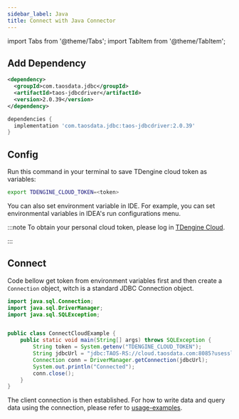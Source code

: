 ```yaml
---
sidebar_label: Java
title: Connect with Java Connector
---
```


import Tabs from '@theme/Tabs';
import TabItem from '@theme/TabItem';

## Add Dependency

<Tabs>
<TabItem value="maven" label="Maven">

```xml
<dependency>
  <groupId>com.taosdata.jdbc</groupId>
  <artifactId>taos-jdbcdriver</artifactId>
  <version>2.0.39</version>
</dependency>
```

</TabItem>
<TabItem value="gradel" label="Gradle">

```groovy
dependencies {
  implementation 'com.taosdata.jdbc:taos-jdbcdriver:2.0.39'
}
```

</TabItem>
</Tabs>

## Config

Run this command in your terminal to save TDengine cloud token as variables:


```bash
export TDENGINE_CLOUD_TOKEN=<token>
```


You can also set environment variable in IDE. For example, you can set environmental variables in IDEA's run configurations menu.

<!-- exclude -->
:::note
To obtain your personal cloud token, please log in [TDengine Cloud](https://cloud.tdengine.com).

:::
<!-- exclude-end -->
## Connect

Code bellow get token from environment variables first and then create a `Connection` object, witch is a standard JDBC Connection object.

```java
import java.sql.Connection;
import java.sql.DriverManager;
import java.sql.SQLException;


public class ConnectCloudExample {
    public static void main(String[] args) throws SQLException {
        String token = System.getenv("TDENGINE_CLOUD_TOKEN");
        String jdbcUrl = "jdbc:TAOS-RS://cloud.taosdata.com:8085?usessl=true&token=" + token;
        Connection conn = DriverManager.getConnection(jdbcUrl);
        System.out.println("Connected");
        conn.close();
    }
}
```

The client connection is then established. For how to write data and query data using the connection, please refer to [usage-examples](https://docs.tdengine.com/reference/connector/java#usage-examples).